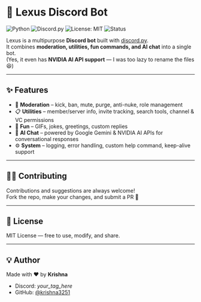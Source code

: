 # 🤖 Lexus Discord Bot

![Python](https://img.shields.io/badge/python-3.10%2B-blue)
![Discord.py](https://img.shields.io/badge/discord.py-2.3.2-blueviolet) 
![License: MIT](https://img.shields.io/badge/License-MIT-green)
![Status](https://img.shields.io/badge/status-active-success)

Lexus is a multipurpose **Discord bot** built with [discord.py](https://github.com/Rapptz/discord.py).  
It combines **moderation, utilities, fun commands, and AI chat** into a single bot.  
(Yes, it even has **NVIDIA AI API support** — I was too lazy to rename the files 😆)  

---

## ✨ Features
- 🔧 **Moderation** – kick, ban, mute, purge, anti-nuke, role management  
- 📋 **Utilities** – member/server info, invite tracking, search tools, channel & VC permissions  
- 🎉 **Fun** – GIFs, jokes, greetings, custom replies  
- 🤖 **AI Chat** – powered by Google Gemini & NVIDIA AI APIs for conversational responses  
- ⚙️ **System** – logging, error handling, custom help command, keep-alive support  

---

## 👨‍💻 Contributing
Contributions and suggestions are always welcome!  
Fork the repo, make your changes, and submit a PR 🚀  

---

## 📜 License
MIT License — free to use, modify, and share.  

---

## 💡 Author
Made with ❤️ by **Krishna**  
- Discord: *your_tag_here*  
- GitHub: [@krishna3251](https://github.com/krishna3251)
